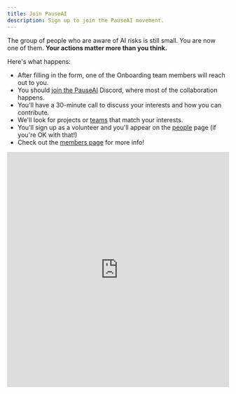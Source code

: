 ```yaml
---
title: Join PauseAI
description: Sign up to join the PauseAI movement.
---
```


The group of people who are aware of AI risks is still small.
You are now one of them.
**Your actions matter more than you think.**

<!-- ## [Sign up here](https://airtable.com/appWPTGqZmUcs3NWu/pagoxRuCai4OYJEHt/form) -->

Here's what happens:

- After filling in the form, one of the Onboarding team members will reach out to you.
- You should [join the PauseAI](https://discord.gg/2XXWXvErfA) Discord, where most of the collaboration happens.
- You'll have a 30-minute call to discuss your interests and how you can contribute.
- We'll look for projects or [teams](/teams) that match your interests.
- You'll sign up as a volunteer and you'll appear on the [people](/people) page (if you're OK with that!)
- Check out the [members page](/members-page) for more info!

<iframe class="airtable-embed" src="https://airtable.com/embed/appWPTGqZmUcs3NWu/pagoxRuCai4OYJEHt/form" frameborder="0" onmousewheel="" width="100%" height="533" style="background: transparent; border: 1px solid #ccc;"></iframe>
